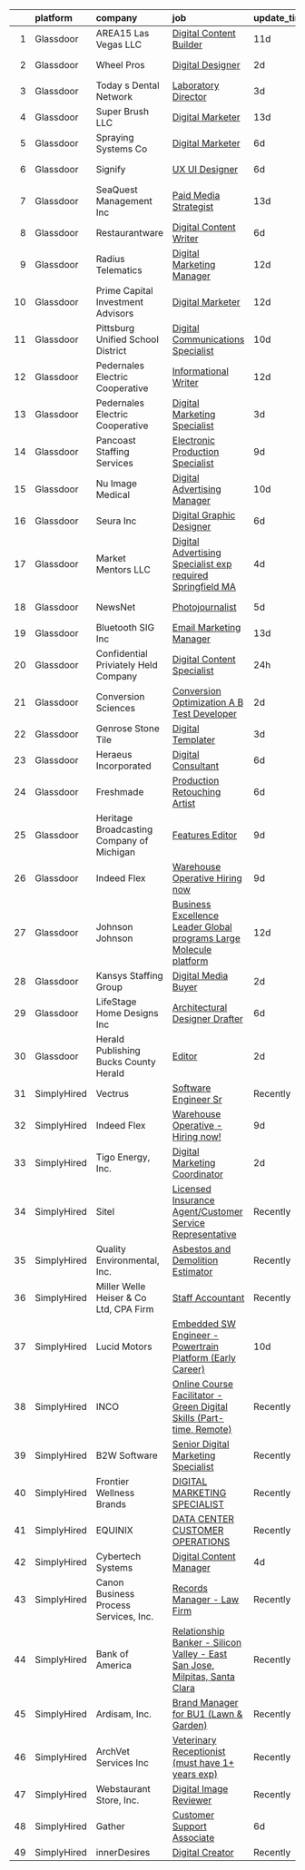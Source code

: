 

|    | platform    | company                                   | job                                                                                                                                                                                                                                                                                                                                                                                                                                                                                                                                                                                                                                                                                                                                                                                                                                                                                                                                                                                                                                            | update_time   | location                    |
|---:|:------------|:------------------------------------------|:-----------------------------------------------------------------------------------------------------------------------------------------------------------------------------------------------------------------------------------------------------------------------------------------------------------------------------------------------------------------------------------------------------------------------------------------------------------------------------------------------------------------------------------------------------------------------------------------------------------------------------------------------------------------------------------------------------------------------------------------------------------------------------------------------------------------------------------------------------------------------------------------------------------------------------------------------------------------------------------------------------------------------------------------------|:--------------|:----------------------------|
|  1 | Glassdoor   | AREA15 Las Vegas  LLC                     | [Digital Content Builder](https://www.glassdoor.com/partner/jobListing.htm?pos=106&ao=1110586&s=58&guid=0000018378a87ddd9be845dd09dc53db&src=GD_JOB_AD&t=SR&vt=w&cs=1_43c64b71&cb=1664176652335&jobListingId=1008139890146&cpc=9F501A507CCEF403&jrtk=3-0-1gdsagvh9m6r8801-1gdsagvhsj4je800-18f4f3dd2942dcd7--6NYlbfkN0AxBpcpHdbft5DAzsU654jJBBeyUln-6tcmC3MQbJI8xZhKzSC2IB2JcrYbP1JmwTNdfDhbsOihth9IocBKuMtywTAr1Wapo6ITgDJGVks8I1Ot0oCOOIZXL_Ev2Dzl0-KgZRdbNet-U2RS6yyQHv96Q8Lm4E2NJcyqDfmN9xP8w4kLD5OyD8Pcs2mFYcuASdiKsFWawFyX_XNd7bCAvEP0AKHIO3AQ7dUoFUgW8ja50kBPU1fWQWNNZAkTbNG4DZq-Izt8RYd46ZDh3RYB3jJXQuA0HRAm5oy188MZxC3EbNq-iXQGVcImqVW4lwPBC22DBH7QBYaece6k0b4B6p8XtGDq9v4CdqTwGP5gxljaXeWH4SJ7EdgYJSF15vUkg_yyKVddDqHRX8MsmJf9XHpWGIndU748K0sejaksZWfupBQWXlhPBXErWh0fgenZen6mDljWqOmy5QASOKXTfzvZo-20qdnuS7HaVcy6yBGfXA4PUIIzCM62u5w6wkaIfZY%3D)                                                                                                                                                                                    | 11d           | Las Vegas, NV               |
|  2 | Glassdoor   | Wheel Pros                                | [Digital Designer](https://www.glassdoor.com/partner/jobListing.htm?pos=125&ao=1110586&s=58&guid=0000018378a87ddd9be845dd09dc53db&src=GD_JOB_AD&t=SR&vt=w&ea=1&cs=1_39c94a34&cb=1664176652337&jobListingId=1008158409153&cpc=923E3B470662C757&jrtk=3-0-1gdsagvh9m6r8801-1gdsagvhsj4je800-8bd278ab5b92843e--6NYlbfkN0Cht1KFzuGFpyJEql-iz503NG15PtyPFifTxn0aZOk8JgHVSKfpw5aHNIJxiB96MvavV_BtpP1nLH2qrxLXhOsPPnH3zj5SDNRnlekKwSm4H0H5jlkMwuQcW2aq1dN92inZQlM85dDOInekaKmItbPbv-_7iz99BxfmppFadluSChUwGfXp1iN6pfjPdLrjz4Ls1YXEN6z98SGttXeizcH0fxxss_L9Abk8vusDLBolZBbVahMlZXCDe9vYfMxJUdbEZ0ld6aScBPqtwZvGZW6pirgwkjau-rbOE9JyRXWaAYe6THT18_nV42oAK1IP6w2EAv9AAmD-l9IVHc0qj8ltBGqfdS3mp_zmofqKPtR98NSnXY2PSydk2uZ0SJrz2k1LPALMZSKHFZHK45YI20vl0N0EqxbKA2FaUTSobufDVo6PJcCPlVQodsfhcHgS906MXT31atOV_RxVOWKO0oK8CwrgHZmdAxR3OOe4pMrHKG_YdD0H5DjxpxG_yoRRERlhtajMlRo38w%3D%3D)                                                                                                                                                                        | 2d            | Englewood, CO               |
|  3 | Glassdoor   | Today s Dental Network                    | [Laboratory Director](https://www.glassdoor.com/partner/jobListing.htm?pos=114&ao=1110586&s=58&guid=0000018378a87ddd9be845dd09dc53db&src=GD_JOB_AD&t=SR&vt=w&ea=1&cs=1_418b56e5&cb=1664176652336&jobListingId=1008156992487&cpc=DCBBF2535139EEA0&jrtk=3-0-1gdsagvh9m6r8801-1gdsagvhsj4je800-b19e31aa8d60f5f3--6NYlbfkN0CO3DEfAY9A68AIVwcxeRGvQUfeLcLgbZIyCfLEHxv2SRUguGQXX01trZpHKyYmWhc5IyEu4DVZnP1elrVVsTnp0s1by3iQIfZjOJxiQFKy3tbaM7p-aocg5tVW0MtpRVgII1HIEIrIigfK5tQ03xYgNCetpdcqyG06yx3GqBafjo9Lq8cd64HniwLsa7RUma0bCkqWHy3MF-f0WHuCqlIhmp595jDFOWwV4G_PHjFMgk6ORC36ZC3cmdb3T4rAE4HlEXqRqfeMjgx8vJHAJt85vhScGd_lXuA4DoRUepBBa29yPvHpJAEgL4IoAnT10tZTibHBhCeQ_unyJXcMXI1JW9IA3i_QTbQyAK1rpx_8p7385nP-Ovyn_1pG8eZazOhSRckP94qMB3DR8mzm4VsUd4O-IvAshUA1e-o8_hqGI_ZmA7EFTMBevxRcRfK_dRTZoSAZd69cO-vOKdWtJok-bAYmQPXCmihn8u7QwYpGSuDUFUQiZQjJ4gknIpkHAyOEv4IPJislCjDegMSvApSg)                                                                                                                                                                 | 3d            | Sarasota, FL                |
|  4 | Glassdoor   | Super Brush LLC                           | [Digital Marketer](https://www.glassdoor.com/partner/jobListing.htm?pos=104&ao=1110586&s=58&guid=0000018378a87ddd9be845dd09dc53db&src=GD_JOB_AD&t=SR&vt=w&ea=1&cs=1_6c8798a9&cb=1664176652335&jobListingId=1008134610014&cpc=F5A4BAF184A644A4&jrtk=3-0-1gdsagvh9m6r8801-1gdsagvhsj4je800-1a4caa590225e908--6NYlbfkN0AY4guaBc_odNxnJHTncvfwFu86WvDwtbc_K-gSZc1x5NPDcKz_OCFYQEg3f_TZvaDk8ctlloDtSqMc8TplGvV35pp8k7l0J1AZty6DhZiFH0hXnHmXROD7RGJ_dRrajI9LLU_1M6vU_iCfi_oNoE-Q4wRLsYLZ1F7Ly2mMYri0Gn9_DOn4dBga0V69G6a0wYOBD_ScVSUycKUDX7gKFk9pl2nnAmLFefZ1tDp0ssDuB6yBZNrafIiGQ2HdQ7LNFGKYCgnpbRgMb3gMr_N6J71C9_iJS9aSbUz1s4imQ6o6E8o0nuypt0zGaqxfpwEcgAwD5T1Hu47sMmgHnJhLaG2y6gMrxWB94WCPQY_rJ5edhDxbH65tgOucsHDA3B9NGzxnRuDz-0vNkzkRiyxp1oabiWherNYSV4FW2Ht1b345LH1FnnxVfTxEuW96fm4g_FSw-gcHUW23J4Tp4xmxQ0dFjnbV4VLQCeoNPot7GC3tL3ehymyTf2YUjBViMVcWjdfNmbeADonk7w%3D%3D)                                                                                                                                                                        | 13d           | Springfield, MA             |
|  5 | Glassdoor   | Spraying Systems Co                       | [Digital Marketer](https://www.glassdoor.com/partner/jobListing.htm?pos=120&ao=1110586&s=58&guid=0000018378a87ddd9be845dd09dc53db&src=GD_JOB_AD&t=SR&vt=w&ea=1&cs=1_83113bbe&cb=1664176652337&jobListingId=1008149132142&cpc=297CB4EAB7D64A33&jrtk=3-0-1gdsagvh9m6r8801-1gdsagvhsj4je800-ebc97b34346bff9b--6NYlbfkN0AhsB7XcPuOzpjgnhHYHWHYYb70akLYsKoGfemn7GM9K4mf7znRmTYRD-FWPtxEWtmEsgdFQK56dlTtYnPGgVpidXXSWwRQ9U33ntVX22rHnNoav4YULJvzG4k2rQZ9RGIdmALWQ3dXHTKfmw16UPcwoqwS7mFC4gkbeWzr2H2yT4T3vyj4M6lD9i3IUoZwjExcYWM1Q0mbFw5z7UT8rZVdaRal9KFuT8tYaEcwsSfB2cGxsac_GQfOtvuR-1rzafeTmka6O7ESviqLnid0bKsd0cMn8VK5mDSjYCIJCwbNPPSgk6XmOl551l_WFBTxltsDdMRgpcQK1M_j_vCurMhIEJ-4pHvyJMxEfR84pglYP6PVI8by_q1N3Wvqt6L3PPi5nldVbr3ZbjIQP13G8QzZfPERXF3IR5mXKfCCkW_ViP7ft6EmUSKlPMoNqFY1OHBKktHP_ljEqXjeZmfrL05kg8vULbL2uMhqyqaPVQJI5YZIIFGkoOCVA6R-gQS2x40PqRzVXwpQcw%3D%3D)                                                                                                                                                                        | 6d            | Glendale Heights, IL        |
|  6 | Glassdoor   | Signify                                   | [UX UI Designer](https://www.glassdoor.com/partner/jobListing.htm?pos=117&ao=1110586&s=58&guid=0000018378a87ddd9be845dd09dc53db&src=GD_JOB_AD&t=SR&vt=w&ea=1&cs=1_f653213e&cb=1664176652337&jobListingId=1008148918440&cpc=1B5ACBA47960D310&jrtk=3-0-1gdsagvh9m6r8801-1gdsagvhsj4je800-90910f31b233959e--6NYlbfkN0D6N_YvCEOtyrASauy5EjKuXlD4b0DhlGZ_7VkOh0nBFtC8eHKqQtyXcZJgiCbx_eyewhd-hQcnJ-6Gx68llzj1jZt6G1G90DgfI_UPpsUkWVZWmN_XL4mXv0nlfeiqJaIVrhGHaHH9Cd8SH6W-80seYYOFx9yr6P8T2KrvIA7_2vb5N98TFEZmSF5JxvyybMfzGy73NKPezhLmJ00Dmo68LFtzAGdAxaP9S8ztXPgkSyp4nSnvl_gs1MQIWM1f-qqFAgx3NuRsGiDw4tBRG9mUHdOcbzOr7c9VT90o9ZlOyYSOlzrL6uIZrae_Bo4wU9BadXkK6h8zuoeDdtC8pISBWu9h2RKmiHMwm4TN2lCjmQKkanG7PuAgO3BquZs-_ob5qU74p1B2oLxf4e4bZjiygcvQLq61BKSxVQC74EV2hWcw-sdcA6wmUmGGGO_nhngXvwatekcc-YopThVRUOxPPdSNazYM2ki9xkezWFdJ_GFpMtb-1xNxt4RWQzeJTLt_yyQ-CdAJtrF-KKT5RJv8)                                                                                                                                                                      | 6d            | Burlington, MA              |
|  7 | Glassdoor   | SeaQuest Management Inc                   | [Paid Media Strategist](https://www.glassdoor.com/partner/jobListing.htm?pos=109&ao=1110586&s=58&guid=0000018378a87ddd9be845dd09dc53db&src=GD_JOB_AD&t=SR&vt=w&ea=1&cs=1_f7f83a79&cb=1664176652336&jobListingId=1008134936424&cpc=ADE3603FF9EDAB1F&jrtk=3-0-1gdsagvh9m6r8801-1gdsagvhsj4je800-a2129bdbb7a1aa27--6NYlbfkN0CrYi1nohDMni-nqRSnj_y1nlVhy5cD0g6kYefcS3THfWSMOEtXBf5LQjaeuYc84rOrGX_7t7i51M8bxZPyF_X0Og6ISgYS_rzTJaaqLoZtTcsp2gAvzI-cSAE_NbSEE_8rek94h7dp4hd0UofY_vlQTKVNtM_qPEKdDvhkuacyiEMbxhpwFZZE3utBzpvtJOdwZN7jYM4Qc1NIsDCVEhb_fT0FXdZ5NKBNMvOm7J5C4ttNHDxpNjOSeF7GGaIhst0uq7SbT23Zjr-DzH0oDqK9lOqHaBL8CSeg5k_ShmeJAEcXUagSzxeKZ9uUHq46ObQKaS4LACQi4rb6pXRKjn76daLbYNh_VFmxI6HGD-q2qkLmZ986PaK7iZjhsFxpZc-Jl0hVlJjIJCn-EthSachqrsmDKB_c1CDAQwbfHRhp2KHxniLWRFIKm0D7x_2Gj2TTOjnyZnR1AimQ-Of_twRmu2HKWlN0_lNUeICPTd0pReYbetC_KCkYRyX8KP4K82Tb4E-4lSvPwucjGv6x1g1t)                                                                                                                                                               | 13d           | Boise, ID                   |
|  8 | Glassdoor   | Restaurantware                            | [Digital Content Writer](https://www.glassdoor.com/partner/jobListing.htm?pos=102&ao=1110586&s=58&guid=0000018378a87ddd9be845dd09dc53db&src=GD_JOB_AD&t=SR&vt=w&ea=1&cs=1_3720703e&cb=1664176652335&jobListingId=1008149170968&cpc=A76117BBBA89076E&jrtk=3-0-1gdsagvh9m6r8801-1gdsagvhsj4je800-53e1f650fdb4403b--6NYlbfkN0BxkLIcfe0oqaYINownie861a0BJtkzmJW-WyGv8J0JYDbpMcxnd0oDKHLKx7sNOapey0riO267pIMHYaqi2A42H9Hhf9-FLzW2VRVx4Q_t1kbyZrjd8bg7Yj4a4bmLAu5waGoFcWl8EMYHtVq81yj9X1rpLNIS1Y4Zo5CYUMb9pT1AORyIpk9MMWsLtISN6Dke6-nIdC1XtHOUgmy_pcAS__tCVSohpcObTR0xFYGFC2cwoTwJyOJzZLE6EoNeRCLAmf2qNgJn5jMuv6h-U0vPTquyIxB5gSLPi9fgjgY9TUO6nuh1JUT4nl_P5_p3Ir1s9Dq5atECG7x5U3xYKv3sApArEZ0jLPpc7tHWvm4XcJywdGLmwmoGQDwCzTf0y2YCwZQLGifID5zM7QlK9YZOXAPITmLJlMN3nNKvmhQmdgVTCtUbPWevFPhqLdk5BQvrGmD-Fw9l0TdA0KVikyPmjB_fNwxYtPS6K6kUWqu0H3Ka67KklxpTUma49AHAn9OeXh7JU2470d0r15eudt3S)                                                                                                                                                              | 6d            | Miami Beach, FL             |
|  9 | Glassdoor   | Radius Telematics                         | [Digital Marketing Manager](https://www.glassdoor.com/partner/jobListing.htm?pos=123&ao=1110586&s=58&guid=0000018378a87ddd9be845dd09dc53db&src=GD_JOB_AD&t=SR&vt=w&ea=1&cs=1_8ebd2e1e&cb=1664176652337&jobListingId=1008137651468&cpc=CAF32EB92433BC76&jrtk=3-0-1gdsagvh9m6r8801-1gdsagvhsj4je800-a19a623679d75594--6NYlbfkN0AFwoCmxYA3636X8ktI3VEsmv-KPUJT9iy9dNPvroq2-k8YK3uGQ_ZRnvVj0Eaoglb-A2NeHs8Yn9URcVZcELcnu_dA9O88TpRmZowRh_DckSqXBREdb9MswcmqvqT9hwVtz3rOO0JM1qbEuc1Axn8bwblEbwlhyC9OQjf8PBVv9A28DxmEClq3SUxs4dDooHKbVuEeP8gY7SIM5ugU9Wf0Bw89yD_gvTaeIONPIp8SbyEYZjxhLu1U5oWCSSmbsLlsdi-qFol6pn93pFxajrU7RGoBefG5HCn50REyixOQSM-LhrbfIQQ1tqfrblSrW1dSnjUPpIJlYVBuaPaByWTR2ZC1h4YDukh3vt2Mpd9nHEBQL5qKlekHAQS2xObGGEztyHGLpQK4IXZljwX7SPVoWxyG5d_9QC-bKJcxqMXM3G2vT0C_ShxrGPnUTseVpyAK7z-O8i10aOeWxGLZ2dzJQ0Ag8z4RuK2S1ckYm8XUs4maRZfy9qc8ubNpGMLPmpkj0D_A4tHZFj46TMkEGzpz)                                                                                                                                                           | 12d           | Lakeland, FL                |
| 10 | Glassdoor   | Prime Capital Investment Advisors         | [Digital Marketer](https://www.glassdoor.com/partner/jobListing.htm?pos=107&ao=1110586&s=58&guid=0000018378a87ddd9be845dd09dc53db&src=GD_JOB_AD&t=SR&vt=w&ea=1&cs=1_9676a7a7&cb=1664176652336&jobListingId=1008137191979&cpc=1CFB2D769825A88A&jrtk=3-0-1gdsagvh9m6r8801-1gdsagvhsj4je800-796a314a4aa2a98f--6NYlbfkN0D5EoDI19pzLD_ZoAvoqM1-O9qeTV9KvYbDAr1-bMzVcUxoXUwERc7LT-6wPQ6YYcFz2eHuC8FutuDJF1eGwOzoZTEI0XXvw0hNxaFerA-dIh20N_w-isqcZhXu3UjZaVNWSvtKaM_JBRu9-wx9nBftTiYxW4IpK5TipSt0BTvr44M8f-nF2WF-HgYJCkmsd6Ze9boEqJRMpfPQahmAQGuBlhk6-d1hCJGDckyRH1a055mYF9heTe9C_Q1StqTWzvyvGvCnedFUNZ5NlaPC-mE8uhDiLqf-TmS2F31gXtdwQizTS7MvJBfGxNrT7mKcNgtrvZvfl3wzHqCbNP8GVBbqMLeQ7C3wivgxi02ipEbWI5FXAo1wFpVHjADX6UNtcRk_oLxYzR4o36L6eRvEtkFXNylBeQ9XOAyykjyPr-7HnZW8rEhQSy_BtLs5-NNSTPDATp8GGtDGGtJokA3r6URiMR9FkhxTiWEZWansEE-6XpdxYrq-w3AGVH7CO5cC-rD7T_mH91opeQ%3D%3D)                                                                                                                                                                        | 12d           | Hammond, LA                 |
| 11 | Glassdoor   | Pittsburg Unified School District         | [Digital Communications Specialist](https://www.glassdoor.com/partner/jobListing.htm?pos=118&ao=1110586&s=58&guid=0000018378a87ddd9be845dd09dc53db&src=GD_JOB_AD&t=SR&vt=w&ea=1&cs=1_d6e79307&cb=1664176652337&jobListingId=1008142952022&cpc=88BA482E144BE5C8&jrtk=3-0-1gdsagvh9m6r8801-1gdsagvhsj4je800-f8e49e57a45edc95--6NYlbfkN0D-B_dSMNCaXBhFx-PwstBKOstuW43C6luNj2GM8fWwrXeOYgEJhEJonCAuLCAOWSIG67L3IOz49MbTBNSFUCT-Hct0BAF5orvNhg-sEMyl_mbYeCbs4l6zR0hDJOIJ6jJllCP26IYGz-YYc5i0b8I3x6Ryx389SKhbuO3PhlGDNsik2W95dm7CPXjlDGQZeVFcji-LN9b8Zw-3pu_JHdtp22ySB2icK4rKvmbMFToPnxrcuriqr-mBL4z0Hou94ENjgWNX14o8DuzAEKx5xjm1k2Px6DtRfWTS9wp3Psi3vHhiXl9ehofbMmHf_YLr-tVTO6amdMTNFK2EBugupagwgV-vl0xxlXEpJGBeSowHfSRBURCyTi2Dmp7toheClEA2qF1dODf_zmLyacYzHzclTvDnwXoXvBbJeoCDVT6imiRwDB-7HdWMysqIfYzfxlaMha91K_HB5fdJtdLQGob_2R5TNOOdUL5pFrunQHMCZz9OxLnAUeb2ZaCTWjHAQN1Bw83O4qE4_Z-UZumbkBU74vWIPkQMKVE%3D)                                                                                                                                     | 10d           | Pittsburg, CA               |
| 12 | Glassdoor   | Pedernales Electric Cooperative           | [Informational Writer](https://www.glassdoor.com/partner/jobListing.htm?pos=122&ao=1110586&s=58&guid=0000018378a87ddd9be845dd09dc53db&src=GD_JOB_AD&t=SR&vt=w&cs=1_25bf8fa9&cb=1664176652337&jobListingId=1008137042569&cpc=BF2D99A98B89D842&jrtk=3-0-1gdsagvh9m6r8801-1gdsagvhsj4je800-8a37c4b6f2b7af99--6NYlbfkN0AjGqzh35JzB4zTlC0i4mmIEP8dfsVmiuxiGv07Mor98CB_47giVhUz5Ywxl80p9gLva4RjFMk56g6EQi2iQzY1cyQ8opsKJZ_76hQpvmb_m3dDhFVgsu0FDM4doVXGiJ-uN0cIEVz9RiGSV4l1M0cheEGj7GcNEQChj7NEw3tWXK4R2VpbHi54flaK2MrXoekEDMYPkBPRD7s3pzquYW9MC8VgejdSRer-SaAHEHf73-i4XYlN-eON9AjpYboiue7x4aWv_lBXdEJmt5y-NhTtNeUUji6QabXbB5AGamlMSD_OUCIrgfMvjPbeiCXApl_MhfeSv73IifG3u4A31UugvDMboNDk_qTC48HOg6Lu8u0aqZioTuae8kyyOM__JqrnIpEPqQUaVv0IQ0iNbgFPcHhyOuQum4eQ9KtMxUF2KygRu1QDqLKPRGvBLAxX1hgzEkjHQ66oNqaiuCLwQUt1cU9b07kHGA5-THKWW6Dzg0eI7HAYF2pJ4p3My5h69eUSBNM7r8m6t5uUrhxrW7JQkyQtaTZaLiGOncC0lfl2Z5on7MFrnKm-0HOrCn7Sp7VwM5uhmcpcCRSg7w9xJ0gtul4epgrJFYjwViW2Gspz6ZtPMlJIGoGQSnYFNEFhELV_ilPNFlSg0SiiMg3sws2WvC-KUkVzxn4%3D)                       | 12d           | Johnson City, TX            |
| 13 | Glassdoor   | Pedernales Electric Cooperative           | [Digital Marketing Specialist](https://www.glassdoor.com/partner/jobListing.htm?pos=116&ao=1110586&s=58&guid=0000018378a87ddd9be845dd09dc53db&src=GD_JOB_AD&t=SR&vt=w&cs=1_ce9aa818&cb=1664176652336&jobListingId=1008156150114&cpc=5F8B9684766EE3AF&jrtk=3-0-1gdsagvh9m6r8801-1gdsagvhsj4je800-20d3dbda699cb720--6NYlbfkN0AjGqzh35JzB4zTlC0i4mmIEP8dfsVmiuxiGv07Mor98CB_47giVhUz5Ywxl80p9gJeNksjpfwSzy1bCFBSX0jMbCge00mYvcYxZX2UlhQJxaI2R7cT8pyXdcbPVUU31tVsgXwy8i3QgN8kerSVLV96bUt5vggmyWEcjbD9uzyhcmBMnXwZ07FEIpoF0amTC3VZpeuZb7-eNgoYv-WXHNmlXwC_tutMv5V1-Ewd7WUUdNgzQJ8JPwn82b-zM7jbSOZMKD5RRX_K0O90dBJzVqftzFVvy_ArJvpvqDfm2eeZpwPzCwdkeWNVdzsPHOQiUmdZ3iuL-aRkH9hzYTD7cYRfYw9Tg4IJfAlKRlIACml4RauR8X3BxQfCIM5CF5zC1Lhh3jF3ZrDmYq28OOGgDEMX1xBPpcNeiM8K3nJBt7aqpjkYP3Fj962E0BOo5kHlozclstWCjBS0e0Q__nl1poUi9pghWZUtQUiFUM9VWaagaD57pmBXzgdmjhipMLKYSzNBQZJL6JaXm5sWl-Jv-ViiRO_Eyh4LmtoGZ-FlJYKmLehxsm8W8oWEzHtU0x9PXqTfvYKuhF-jDIY_8WflUKL9PYAyI5FkhhXnkTVeNPL-5TOfOXJT59v4OKVvbz1lNi5EaT0oG2FIvKQrYiEZuhlWR-3w7IKasFvZ2TlLFar2SA%3D%3D) | 3d            | Johnson City, TX            |
| 14 | Glassdoor   | Pancoast Staffing Services                | [Electronic Production Specialist](https://www.glassdoor.com/partner/jobListing.htm?pos=124&ao=1110586&s=58&guid=0000018378a87ddd9be845dd09dc53db&src=GD_JOB_AD&t=SR&vt=w&ea=1&cs=1_521301a0&cb=1664176652337&jobListingId=1008145502482&cpc=E8EA07442FE90C22&jrtk=3-0-1gdsagvh9m6r8801-1gdsagvhsj4je800-2375b9abc5bd8f88--6NYlbfkN0BKgzQyzTF1Q9mOsR1amaS-juVGLjHt5Cdom-gEF9y-xaA6VVL5_C6w8844CzerIaUeuW9otf0SXz5j-ZSr-yt9z5_LKqqCShV6JgSmUDWMVeonKmiwv9-OKvo7mJCsbrrwOfLxCz1_in_tgS071on3yZqorLbwOseTm5m9gxXDi9JldlLTJ_kvoVQYzLKH3JPyxuv1gDVImMe1kK0yrhnF_F1ob_lcYT2Z4iHyw8iXbp3lgkBRQl1gcTorlHKBv3tGqpmqxoeQHjX8dyXweqoFNNWmvHSTWGoFENvV9By3hzszGfgwQ8O1Ujl0kE1trWFZDj2EwRAOSy1uWNe2ttQmesh6-ObKxebWxfoSumZ0EZMOUc-tuYRcKKRecuenNeUMSMIKtHfHPUUW0-vfbm-dzaRZ1Kfr3btWvPwScpdBObN1qFu5mrW17n8fE9DmCaQ78WgW2XumQG5DkYGRZ3WTIJuh4ilKl1WGggqutwGASLGfOJwr0gm04Z9wJE36SxGDCpW2WTSnYPc09icMuXuJgY9StaVN29s%3D)                                                                                                                                      | 9d            | Pittsburgh, PA              |
| 15 | Glassdoor   | Nu Image Medical                          | [Digital Advertising Manager](https://www.glassdoor.com/partner/jobListing.htm?pos=115&ao=1110586&s=58&guid=0000018378a87ddd9be845dd09dc53db&src=GD_JOB_AD&t=SR&vt=w&ea=1&cs=1_1aa1451a&cb=1664176652336&jobListingId=1008142249027&cpc=9E3121F390AE2874&jrtk=3-0-1gdsagvh9m6r8801-1gdsagvhsj4je800-c2755c64a4d6efe7--6NYlbfkN0AtR68e5gWpPxoovZgA7Udo-dcymoK0NpHFMpIgh7LYzwUIgMc4J-MA_xL35Duc5BCO_R3N2EaVta0zU--wpvYjl1IsPGo61wv7hO7HDJJS9H_vrpAjUATPyvFcvlA2MK3oHGICYaXj2hbsxlvH3oMONNj27l18iezeqfJsaneaJKeLCSUZrPfhPzY0lm_Z0KH9fSuOhv1wl1pRa1qa25tx0F-gd1zBF47wc6UzKHgezpiYeiYRF42YYxHYa6s4EvxKc6ttpUlOy3uycSdS_FQ4UZ1qtj6Hyx9iFYorjxNVpmxU3JPX4ABt31myU04RG7WcXSLIgRGQfmHpP1jiFwRlzhNC28FuTvUKij2z-H3b9fBmPyAqTFpykJpY6WpiQr11QUVR9jn2eqlCStMh4PqOZq1Pocezms6QK848v8qWhrpyjz2XDK7jhUm3FLmXYxHaIZDaaaxt5EExTOCTmdzQtjj5I7Tf4oqbblxA8fzb82SqDqh-s4ZEdn7ofmnmL-UrmTvZfVDl6x4pzi0M5CM5)                                                                                                                                                         | 10d           | Lutz, FL                    |
| 16 | Glassdoor   | Seura  Inc                                | [Digital Graphic Designer](https://www.glassdoor.com/partner/jobListing.htm?pos=105&ao=1110586&s=58&guid=0000018378a87ddd9be845dd09dc53db&src=GD_JOB_AD&t=SR&vt=w&ea=1&cs=1_9afe483a&cb=1664176652335&jobListingId=1008148822374&cpc=8D611544EB90A190&jrtk=3-0-1gdsagvh9m6r8801-1gdsagvhsj4je800-a7f5f00579664e84--6NYlbfkN0D1Iv5A3QEP8bLNmt0yoKg1h2Pr5UbusbZz_T1nPz_BS6HqMyD3cE9UXMkhdsUzUg1ZbGxCVdTx0cyOqgtCNSvUcWhtHGmBNO3QGPKba23v1zejCfzwMEgEjQEFkeR9mOv1lnbauKmHaxvpvxI-nhUMLk0MvCVEaxfv_f2Toih9lJ7tG88rvoSv9ZuDuILCR43_n0CT9wEjo5fQ4OfT2j8B_9Bpivrk3A8QcQJRQz_a2OM4CTpipym-KF7cpJzhcHuVCc1BeSYFw5lgu3GVNw-NAXn1lnVrOjTfvYww8wlRRkTUgvAl0p6KucHZZ8Hi0sJGwd9RTN6SZwDJ_93dclyrOdDKQoIkRzRyLja3U6gOd8OHvmWEcQXLn1Ey9rdlvieBjNd_NWIhtr8NgANqGUY00jaiudQjb3XGdbCx6f26ZS_bJAdkmI8GMjw_GwFvtNgkN8SPx90OGvZY7mhyfTYkMQH84UHWWv_GugMplTxQNhOZL70UefihkB6lL-zsl83aIM6ejh1AOwayBYb0NFZS)                                                                                                                                                            | 6d            | Green Bay, WI               |
| 17 | Glassdoor   | Market Mentors  LLC                       | [Digital Advertising Specialist  exp  required  Springfield  MA](https://www.glassdoor.com/partner/jobListing.htm?pos=110&ao=1110586&s=58&guid=0000018378a87ddd9be845dd09dc53db&src=GD_JOB_AD&t=SR&vt=w&ea=1&cs=1_f6a510f6&cb=1664176652336&jobListingId=1008153913103&cpc=AE1C4A29E5620778&jrtk=3-0-1gdsagvh9m6r8801-1gdsagvhsj4je800-d0ac8e9ca492d0c0--6NYlbfkN0DrgQq5ECBajiuqohNCSf6c7_2Cek-sBUhiO2bmmkiCIbbwAMuG3KXrI7xXUy1scelJq0Bq2XyijgQ-d00q_Pibr3u4oSoz5dA6dNxwNmCIPPJfdudvIdFU3w7anaqlQhIaohLjlzxsPSaPfQbfkubqnzqA4Bb4ojDkH8mKd_OPayfEZdhfWNOhYvWRLPs8174-2WvydekRC34WI1ZgDd3D65U26pDpctoqD2mi4mqVlKFYKaPNnGLR8fsZqHCrAzDcEXR-30cPWBZ8nLMMcw6VjUElY3qt0JptsZZaQv_355vZrn3lZUIw5oncrI4cMnYTxu63HzQJIeI9jK8-e3m_IDH5YCdVT4XLYvTCk2zErQOsUleyakn91sY6X_NRghqsQ1n_uick4IsP_DB2wzD0SCo2snhgyDm03uKga36g1uI1S12khgqsvgf3e7K91J6wiMdLdprpTot1VNDI8bSMizHYAlZJrJzJbkXIjgLx5Yabtu5pVJcrpPzyv5tERFc7nJ5fPJVN2uD0rS2v_hxx5w7q8kpct_8nyYBAtOZFsLzEJ1shHSb9wGQHnH6_Aggebo5xkq6mWw%3D%3D)                                                          | 4d            | Springfield, MA             |
| 18 | Glassdoor   | NewsNet                                   | [Photojournalist](https://www.glassdoor.com/partner/jobListing.htm?pos=128&ao=1110586&s=58&guid=0000018378a87ddd9be845dd09dc53db&src=GD_JOB_AD&t=SR&vt=w&ea=1&cs=1_fc9ad9af&cb=1664176652338&jobListingId=1008151033181&cpc=5D10E799EF7E9049&jrtk=3-0-1gdsagvh9m6r8801-1gdsagvhsj4je800-12574f871cf62efd--6NYlbfkN0BxkLIcfe0oqaYINownie861a0BJtkzmJW-WyGv8J0JYDbpMcxnd0oDsNddGz2EmWQIIT0O1sXKQp6VQXZAZ_eS-ngNjrM6G4ZFy9bDxNzlnNlVlFxU6jvEX-0r02CqALeedZJqTTmSbt5_Zzd-4ZPQ4YSUEmp98_XchAsf_Hw3Gd3xhVqftJfSuzm2etCcbFtO5KRhwiP7__yZPu9iIUpxOsS-AQDmXzujNFaWuITbK3b3j1nMIwlsN2wBoZEdhWQSUjln_qEdsABGAQhO-WodZyeCb2BoHmli7Hr58gjmBU2DBVnrgyUugU-rPus4cG0xl2cZ3yGeiYjW-3bCEAybR1mEEJa8Fn4W9XfrAqe5F_gJiRIJLo12qjUmtJfKkoksiTczy_gxKdpdxFry5MM5lJna4ybQhY-23YSAkKIcZh-SwWSK_KM6LJJVz2hq1mrgOr5sZvA7kYvf2zKZrbAVOaG0oZ0N_TpuSOMYTZ3Cv_SQdFL7NPHnS9U3-33hHQJODeztj5NpPg%3D%3D)                                                                                                                                                                         | 5d            | Washington, DC              |
| 19 | Glassdoor   | Bluetooth SIG  Inc                        | [Email Marketing Manager](https://www.glassdoor.com/partner/jobListing.htm?pos=126&ao=1110586&s=58&guid=0000018378a87ddd9be845dd09dc53db&src=GD_JOB_AD&t=SR&vt=w&cs=1_5551d46e&cb=1664176652337&jobListingId=1008134598267&cpc=1787BE36DE28B9E2&jrtk=3-0-1gdsagvh9m6r8801-1gdsagvhsj4je800-9a91985e79c57f95--6NYlbfkN0CgBgcxuOwrlzWFp0xvOgllyDb1Hw7UsKEX_IsXppgvM2unXhFTbkMwJNiCy5LOajTxuXwXHpTzhim7haEbOO5fA_MtkSjtlqj1loY1f8V3029F-Gqk2BHAPsHaMbk-UPelPoRcoBa9O4g55OA9ybNQZG3j5iAHd2Z-HFyS9BG7dzW4kPEpE-3EHYadARDx7kb_E5WvNjyAIG0Y_Labq8j8-ueLbaQ-rrNcenfd2Gk8QWLCuQn84-LbhZ5NtVgD1NPoTTQ1_yYJ6tjHy8Zs-_BqroLyVfxtomjSqzxGpMx0Mxqy5HGrc5no6alvXnRIFwedcLcz4E4IiHeKx6x0J74iGYP6kT7trUma4UKzZJYqS9w3g0a4Bpoe8FYK2ETDr_3mxErycPbYzCudM_B1fp_yaWslvJLefagSNlx2jFm30X3EZ60gHLQ83DiKys9hgN1P6PvcUwnaCQ%3D%3D)                                                                                                                                                                                                                                      | 13d           | Kirkland, WA                |
| 20 | Glassdoor   | Confidential Priviately Held Company      | [Digital Content Specialist](https://www.glassdoor.com/partner/jobListing.htm?pos=129&ao=1110586&s=58&guid=0000018378a87ddd9be845dd09dc53db&src=GD_JOB_AD&t=SR&vt=w&ea=1&cs=1_293e0bfb&cb=1664176652338&jobListingId=1008161322615&cpc=B63DE67CBF13A213&jrtk=3-0-1gdsagvh9m6r8801-1gdsagvhsj4je800-bb4a6aff3818794b--6NYlbfkN0B6OB7jr-p4Ycr1l0MNgEhbiUbX8bsrLuSxQNC77Lk13UqdI_GAXZGZCrmnYut3k62Uo-NLpD_mhTRR5Kdt9L2QKobe172FQxI-enrtrZ_6WCtnu8J5cpC9aUCGfl3BkqYXj_ZCtbuky9cn06FLj6dnINMSS2Wx_Z5SsKeoUbjrAdbSt3WKM0Vv49DdndH1HQs48Z0f2DNsKaGJFgt9Yk9_SWtQXx3Zxv0AmW2NsClWvmNNPBv1UxDDsmGqObU3Jv_jHIa0U9jX0cav4INDaoVyjfMtSlcQu_H6TSB2p71rCwajBnJVKR-UxBj9IV6PzUsr-Ixd9R6pob0Vj79RY09RRcgLnKSKy1ruyMvYI91w2CEFd-iQ10azyomWJzojyvyfPPL5WyRDgskpfcligUaoXSFJU09aZKrNXLwAoTHN7SYfwkA1KA2qcNeGjO6ml8YMLsogA-WTTwUK852_CeXU8pMzO0cjgYkFQvzjgXEopWHdGg_QkmZoEKsxvvpEuE5MGTIOET9vXfARDJNbjigp)                                                                                                                                                          | 24h           | Duluth, GA                  |
| 21 | Glassdoor   | Conversion Sciences                       | [Conversion Optimization A B Test Developer](https://www.glassdoor.com/partner/jobListing.htm?pos=121&ao=1110586&s=58&guid=0000018378a87ddd9be845dd09dc53db&src=GD_JOB_AD&t=SR&vt=w&ea=1&cs=1_2ee69b40&cb=1664176652337&jobListingId=1008158414039&cpc=6BDFADFCA66887C5&jrtk=3-0-1gdsagvh9m6r8801-1gdsagvhsj4je800-4e98f6d09f418e06--6NYlbfkN0D0DWK6RjBtmR_ShIcmRhA58LG41kUj_jKaMnLO0mFFhczmpE4VS2o50z78kj4mkAwVqeuznGxtPtUhLdzFzJuXGC_XAJKK0_UzgEOuP3rRAQWvREXi0MI3a74UVe1eS6u9Z2r46SimwH-TLUWGjRpDALjZQBdnwjD6FTGRKJs11CEDF6mBqxRx0NG_41JE5dalbsdLi_rZn1mnMs88ps1RxEe2f1YvzG6eJ_YiE3k-fflMWwpNS6hbUdyo9w_VfpDHt9XDN4iKr-PME4wvYHcAqGE79ZoiimKZgUw73MbsKaAQcHmsNN8rYBuvJeGMzzCBTe0Ur7N4_u_uFVmFrpzZWE9I53ydth23FX4Vaa3MwcJYhspnB2P0synUkKAeey-8eULm-rsoH5P5y0s6MTNzyjqdWL9foLKfl2fnfx841nPy2qpg0Rhooso_UL5-3mR4WFPsDTNlcseIQW2G71HPp765SCCmiKEZVLvoolKVZ4RHZaiZPt0kV_z8T0_epgt0K0rKgRf_qg%3D%3D)                                                                                                                                              | 2d            | Remote                      |
| 22 | Glassdoor   | Genrose Stone   Tile                      | [Digital Templater](https://www.glassdoor.com/partner/jobListing.htm?pos=101&ao=1110586&s=58&guid=0000018378a87ddd9be845dd09dc53db&src=GD_JOB_AD&t=SR&vt=w&ea=1&cs=1_2b93c640&cb=1664176652335&jobListingId=1008156601743&cpc=21E42C2C74F61ADE&jrtk=3-0-1gdsagvh9m6r8801-1gdsagvhsj4je800-ae553db85ab4dca3--6NYlbfkN0Dbr7aVqoIxGVrET4FhqbNdl0V4zBWQLfuHhHus--q4vHZods6siwEJX9kPcGPtfSi3hbYF0cTTCWg1ZWjbbeDPSXiC469XbiKOfpOv9O9jwkTSgilFw0tp9a5FA2Pv9KT6Qbkh4X1zBEkYLUtQmW1nW73y4ffaKsNeGA6izo80_go-g8YR6YW1Z4BraD9LoKeA_ENwq2cl9xL0jTHc6YUgwf0pbWzVgj68TU9Njj7qsGmdaVVId5ygHWMa4_OqRHi4q_UW3Kg62K-RZEzsTvt8x7N59m-N4tOFF5XPmxcxfK96XfdBGv6WRpSU47UTHzGLmjXhNKVvTtijFOkSPaZZ7WTTnrmg3MHN4nX6_FZVF57AfI_w4MwkdmJjTC1ip3ci6scgZ3wBeQzVyjCtMPICHiLIeSWNs2oQYohW8Ug9k4ZGpJD9wM3ffoPY1ZJsf3GVaQIuop1k25mHAYGXktRnlFKgtMq2rm60nhe1yNt2oTzH9nBzU1t8TGNzfPdO4udJcqLELk863g%3D%3D)                                                                                                                                                                       | 3d            | Connecticut                 |
| 23 | Glassdoor   | Heraeus Incorporated                      | [Digital Consultant](https://www.glassdoor.com/partner/jobListing.htm?pos=113&ao=1110586&s=58&guid=0000018378a87ddd9be845dd09dc53db&src=GD_JOB_AD&t=SR&vt=w&ea=1&cs=1_7f9da738&cb=1664176652336&jobListingId=1008149255380&cpc=1F0B4AFDBDED0904&jrtk=3-0-1gdsagvh9m6r8801-1gdsagvhsj4je800-5187e677c71155a2--6NYlbfkN0AeJhVlXE4kP2B3GyiLTRlVI0FORtQtBtxTa-aWw-IDQGR4Ut02_B9-navXFKq_EmqCIWsD3A_mdW8zeSobe9L2yRXnjBJeNoXHyjTIwFlOd0rQOfhAT5nI-YvOEpwg1sur_RQn1ZzvsCNCen49q5qM1fuOXFQKepNfqQuZPWY_B4NsZL7ByJWTZlqk2VgCrcOq08Mw0F4pfzugfrsxJb6NVcr0nIMb3diaZZmOq04Oac_p5Rl_pIvJbte662lLRwDkLrAPjMYcD3kesVG4l5KgjMXKswPOobZ9lxqjuQvuLX8tqJyd66bbfkPoXhfucFVTHQZRU8FQ8sds0p9qTolLcWngrjOvKd6QCFxpkBbwhe61vZUsXqNd60NK45GADDvrdnMscc2PLDF_5Aa_32pjIXsCBNWnhF5svI6V6c3aefMyIRGz2frPAsZ4o4Cw07uE_rXCn11DuNFDBhZs9gkDbw5VCVzzUdUgzTkIAT5ufqPA7c1gTfamJLskZ3CDkxZ6WoJjHb_jkA%3D%3D)                                                                                                                                                                      | 6d            | Yardley, PA                 |
| 24 | Glassdoor   | Freshmade                                 | [Production Retouching Artist](https://www.glassdoor.com/partner/jobListing.htm?pos=130&ao=1110586&s=58&guid=0000018378a87ddd9be845dd09dc53db&src=GD_JOB_AD&t=SR&vt=w&ea=1&cs=1_c152bac2&cb=1664176652338&jobListingId=1008148596530&cpc=F4333377EDC1BC7E&jrtk=3-0-1gdsagvh9m6r8801-1gdsagvhsj4je800-058e6abe710f6395--6NYlbfkN0CKNvdBtBh9SnuMcnkEvhJOJZTsmZHyY3ybnWicrfIHv2h0vgFGXLf4fBSSEiP3ekG0RQTcB5QRxA-qt3l19xyHaIo2h37mYFeKddOGK6GCxKmrwNr_rSSt00kisGtBztBwWlo69JgCJyBtPmr-t7uUwyPzU2AqEAz5se6UFkqlKK8GVL1mqs3bnAUfwKRyu9Lw1Iv7_E6xTFhsUb5vBckNn7JO7t2NK1BdjfYQevof402y77qpf-Fa3VccE6wjU2BbuDeztSDFqYuXi7-uFuG_i-siunyTezsksIdf22_sFu78KuYWPtm2A6BAAP6fXkEgNe__MXtvE_IH4Z2T40883zKnUFDq8Qd-UNRNnbWlNwIjfz9uGlaWRz49e10xZOiGm9crS9PPtu0znvQ7SSGW9ZudGdULOi3Dh8UJzBDFrs3DCS5lV9B_n36LAjY1TfcF94vKKVheHoCoO4K2uojytYjGKb08CAYAazWJ_LNU_CIoEIQ3_DdOTtbmjzXfHTz7TAHV6NlFLi8HNS_x5hUt)                                                                                                                                                        | 6d            | Deerfield Beach, FL         |
| 25 | Glassdoor   | Heritage Broadcasting Company of Michigan | [Features Editor](https://www.glassdoor.com/partner/jobListing.htm?pos=112&ao=1110586&s=58&guid=0000018378a87ddd9be845dd09dc53db&src=GD_JOB_AD&t=SR&vt=w&ea=1&cs=1_5578604a&cb=1664176652336&jobListingId=1008145449983&cpc=3F1CFC387BF86D6F&jrtk=3-0-1gdsagvh9m6r8801-1gdsagvhsj4je800-53a45d66871e2b55--6NYlbfkN0CzcDFs8cjNZITHzPaspPYUdxCTppyanGLeq-qEeiOFH3qOVNDH6wVj7vk6oS1-teYRsE8avg0DgGreO5OhtbDLwpQ-wC2_Lq-QRwn7lESvw6ylVnJkD-OVm2ONEC4qFIgsFh5d1JcsOf6b-7W9ar6g_v1vOfkPChdsicHZHyeTtyvrKEMjWy_CuLmOQWd1CG_PjeqDbKUnsS4M2wW08BlSL_ptaOIRCruQG1Qq_udbHSg5HXcXXu0Zvn8dr9_nT5IT9zOLP1snjv8FmCDt3NnaB5LRZadUjT9EgLhI7zHsJiUAOsna9gWNRPn55uL2OK-wNxBdDO52hh7wOvcE9JYXpqfIkZUwQLw8IhOeixPi4NjaBfjCtFiulV3GHSDQmMRZHhZccQ8xukqLTe6k5_dxB3RpUQUtBzknv81GlRKk9P4dOSm_mJphvn_KytGgae4F1XjBQ1lZ44nrurcZzqmaT7kQTY4ng6e64FHo5cdGkF2nx8yQi03Tosar-l5iRsY4S0-052JdYQ%3D%3D)                                                                                                                                                                         | 9d            | Traverse City, MI           |
| 26 | Glassdoor   | Indeed Flex                               | [Warehouse Operative   Hiring now ](https://www.glassdoor.com/partner/jobListing.htm?pos=108&ao=1110586&s=58&guid=0000018378a87ddd9be845dd09dc53db&src=GD_JOB_AD&t=SR&vt=w&cs=1_2a16bfcb&cb=1664176652335&jobListingId=1008144876044&cpc=DFFD47D40462CC9B&jrtk=3-0-1gdsagvh9m6r8801-1gdsagvhsj4je800-19faa71b7a442a13--6NYlbfkN0BnzYkKBbyn-DOZEw7xwcWP2uG29pBMjwKcYJlv2ODQyO1HSiNkf8IUHeMGYZoHWf0Rc83qeXUO-djeK84Ca7M5Zorn7wbS0m8OLw7BLnmo0Tl-li4IisA99znooVL0UiJOpaHy2A7_5L0Sc8cI8glMJafhfJpuHuxTO0S9bRXz2cPCizuQmB_U-38C-OaL3oedJP5IHpsURkw-uXqyycNKgSwMtN_7YdC1yu8rXNKEVzTUI2XBskm008bsWQrPiyd3l_nIvep6CrwAtdIqIXOGJxRU7-omxSQ9iuTW7hW6W06v27zCE5n3wzunsfhnsGAlR3F7DuVg9bREyS6L0VaNLIN_Zi-TjVw9iSP6B6mFzxAmnahconVd-2z_Ef37z0Uu9giB2okLyQPB-OPx1ca_xfdL3aPV2ZxmzLmU9d3ZKIJfji7oH7f73vBpbneJ4DhfyGx-Hkydhg1jqtf57WVeYbJz4rfWC9n4tjpcGZzBNJ5n5ugsMSpRz-XoqLtylbfuzRP5DT4wRllWSvTt293S)                                                                                                                                                        | 9d            | Plano, TX                   |
| 27 | Glassdoor   | Johnson   Johnson                         | [Business Excellence Leader   Global programs   Large Molecule platform](https://www.glassdoor.com/partner/jobListing.htm?pos=119&ao=1110586&s=58&guid=0000018378a87ddd9be845dd09dc53db&src=GD_JOB_AD&t=SR&vt=w&cs=1_f85c3a89&cb=1664176652337&jobListingId=1008137128479&cpc=95727D28359A3DAF&jrtk=3-0-1gdsagvh9m6r8801-1gdsagvhsj4je800-cc3421a021fe7eae--6NYlbfkN0D8d8b8m4PnZchI2GQMWZL-iK1wikV7-ykAgVBTZhJYkSJmYpFCEeEcoUgiplb44qE3Pz63WgbiJOxQ_YlBcVCHNJA0OfKsx5nBVjrwcXUcNOVLbvEASukoa6nHDbhTLOqgF3vm0xBX1AAFzyG3UEX4eCi6-qQjCFbGyDGqS_arZGmc2ZxDtkQWauo6z1xDTchJcAczHnZCiGTiRVw1iSHwZD1DPCDrg0GInSX0TXx-nVxGapZ4dwXq0RVwcF_HpUnhMjdFk9aLNIckoIdYFNu0IJfHJpD0cb2B7qTQjhS7-p6RulPjJY0OA7icrV-V4tDV400LnPIS2KumBEpdmOvtSJzG0vyKv1Ts_tPQF6LUsUSQnLyjVJPVI1y8IJNKtD5Kjg1g3kjEcWCN56aYiKEdNWjafQOD6NVbP-u_3LyRCVFbno60rLLKRKKSjuF4jCoBSGltMIXN8YxJv02fHw1vxIxPu5YnJZOwGFJYZwnGLEVqDl3Lwsaa76iuqqLk9yFrUMObUiPxf4vOpogeNqU-lItEx2IPsyc%3D)                                                                                                     | 12d           | Malvern, PA                 |
| 28 | Glassdoor   | Kansys Staffing Group                     | [Digital Media Buyer](https://www.glassdoor.com/partner/jobListing.htm?pos=103&ao=1110586&s=58&guid=0000018378a87ddd9be845dd09dc53db&src=GD_JOB_AD&t=SR&vt=w&ea=1&cs=1_efcfb39e&cb=1664176652335&jobListingId=1008158244465&cpc=E4011C7C89659561&jrtk=3-0-1gdsagvh9m6r8801-1gdsagvhsj4je800-e3c46254d9cf6957--6NYlbfkN0DSKJPcAknCEH2e2nDkp7o0lExSvdkGk9RxL4viuQK_YWeghLiuNloX120uqlY7YtZlTyLfBgZDKjSPdcU4A96newt7eWBv1gx7G7s_ihn_8Q2dG96qRqZuIr5Sg6AoMCGvzrl6-G7B5dKzfW--uEzbpFT75v56u0_yYJjNUxxLpi-wBPwEbWUliqeUrGs3PSH7vrNdc1QpnWx7TkPnj1RxHBsqc283oJdQeQnruzS7-Mbi3jYftovjjxh_cZBYv6MdlSAaHr9bd3Xqr-_CEdxkg8wvxX1UoDzsvGbWzqtn3NVz9aTzWdDVHGfCFB7mkxA-8hIlSUmf6cNbIA3u_EDdKm7Zi_EsT2FbepM1_bz3CxYeoK2wr3AcHIWRCFcFiGnstYGwLEeRsJHxLzb9fjJs97K3AUaSVStexowAPWAuwpK3ZsL15GjHV-BvKrrMf4Aa7EvaQPT1G0K9VqKv64X7jku6CkTuiXCuLm4FhaW2xSWgkQNPLx6snY15VMnElvcg05l8Pc2JbqpfPn7OxILP)                                                                                                                                                                 | 2d            | Bonita Springs, FL          |
| 29 | Glassdoor   | LifeStage Home Designs  Inc               | [Architectural Designer Drafter](https://www.glassdoor.com/partner/jobListing.htm?pos=111&ao=1110586&s=58&guid=0000018378a87ddd9be845dd09dc53db&src=GD_JOB_AD&t=SR&vt=w&ea=1&cs=1_e604bf79&cb=1664176652336&jobListingId=1008149134407&cpc=151C48D605E3CD84&jrtk=3-0-1gdsagvh9m6r8801-1gdsagvhsj4je800-73620b89bc4d53c2--6NYlbfkN0DZZww-p_mr8GWlqIRBY21Wjl_Fk3kglyx5_HcxykVqwbiS2uzgQiQv0CVqNGKDo6ttI-sHYHoOu_1MFtct1QquKBt8hIG1aVe3XUbIaI4Hpc5bgJSWB_Oagr4g4y02XnBLancjwUhO7dLKq-X_oeiPDomZ25QuD8xXxDNj8ERpylITN_xbZtNrZRAGlLoqZu2cPeWN0SUsVt51QsN3QvJTVpBJq8JPvOriQefJnqxeMnd6BDi3cTskrxXd21Dr2FQ-yUwSHxJAhYfepiRn2SAKYHbxYjPupCDsQuIrjm737-r-i_pozO2Y8AVa9lWRIFyh1A875ipyzfsyON9CJqt_fPCxa2gYIaYSg9mFh2B2vWsDAG3BboYJDVrHOYISMEoS4E_6e0dcVuwiLb39q115COuIHOQg74VRyRD-oQ5ukgEgJNFA7csQuXsU45oKjB_iCiBft_bj3JSvA6QdeO2-tbNGxN0zogaVxJ9-pIWnSM3AiqlRjFFyPM5GfJlGT23FSXSHQRTNThNLMfgxhLViqTCU4Tx6UBg%3D)                                                                                                                                        | 6d            | Raleigh, NC                 |
| 30 | Glassdoor   | Herald Publishing Bucks County Herald     | [Editor](https://www.glassdoor.com/partner/jobListing.htm?pos=127&ao=1110586&s=58&guid=0000018378a87ddd9be845dd09dc53db&src=GD_JOB_AD&t=SR&vt=w&ea=1&cs=1_9b956d18&cb=1664176652338&jobListingId=1008158568868&cpc=3794EC2BC9A3BB0B&jrtk=3-0-1gdsagvh9m6r8801-1gdsagvhsj4je800-410569504970fc4a--6NYlbfkN0D30RsTxZtpWDxN1S-M5e9AtMZT71tER5KClp41WZw-dOCaT7INj3J_j55Ln-ANwSwkWKVoEbEkFD9jMfBCSqqXS8iWIZFo3HHOv-HkiSKpPQs--v4SxvgIfhy-6dYtkSoUdb9ZpjWpMG-KXnh-lBxxBchTXc3fv8cAfI2Vi6SkdBrZVGe5dvoMulUMJjKd-w6yEyHG3eOrq7vF3Vwu_R8L4vEEhUvZ8fG06-SxiLe3khxeYGhL3tmWlT8r-yYVhKXxmaCLGDJ1EplM9K6P1o_FBbe5TAjtdYhl9m5PJq0TTrrTlxzDh-rWZodqNs0F3wG8yLNj7IcKKCCN4IjKjSkRsLdgboh8qqtQRTrtcKU7qQNSGSG0zB25oNfy3vPmn5hNIArtOQrRVTdzXUrs2Ar1yDBa0hEsT7uNFP-bjm2WonoDbyP5STGmUQ70W2VJO2s-5KVG7UfHoaETqGtzHLbCEcZCyPorlB05QMNkflYHYmR9KVp2XINrOQ_zUbeceJch_yVXXYPRgo4kPiJ6ht8u)                                                                                                                                                                              | 2d            | Doylestown, PA              |
| 31 | SimplyHired | Vectrus                                   | [Software Engineer Sr](https://www.simplyhired.com/job/deU6rzHNZrsdTt6fdlybFXT_uK--4JvLwjLASIkhpklef9KLHBtcCA?q=digital+platform)                                                                                                                                                                                                                                                                                                                                                                                                                                                                                                                                                                                                                                                                                                                                                                                                                                                                                                              | Recently      | King George, VA             |
| 32 | SimplyHired | Indeed Flex                               | [Warehouse Operative - Hiring now!](https://www.simplyhired.com/job/GjpC0xA8M5N9cFkzcIFhBBL8_jZodbPFtz_Z6WHp7_xDUSJWD_jhug?q=digital+platform)                                                                                                                                                                                                                                                                                                                                                                                                                                                                                                                                                                                                                                                                                                                                                                                                                                                                                                 | 9d            | Plano, TX                   |
| 33 | SimplyHired | Tigo Energy, Inc.                         | [Digital Marketing Coordinator](https://www.simplyhired.com/job/C6yCyjPvCxUsXe-eb7uSfDxRMhiLAvnIQ7mODzK5D3_c3XhZgqTVyw?q=digital+platform)                                                                                                                                                                                                                                                                                                                                                                                                                                                                                                                                                                                                                                                                                                                                                                                                                                                                                                     | 2d            | Campbell, CA                |
| 34 | SimplyHired | Sitel                                     | [Licensed Insurance Agent/Customer Service Representative](https://www.simplyhired.com/job/jpLogJOd9nvIsYG_O5mmc0MZluNiuK1rZOEj6Llj9wxj7vIA8lpqUQ?q=digital+platform)                                                                                                                                                                                                                                                                                                                                                                                                                                                                                                                                                                                                                                                                                                                                                                                                                                                                          | Recently      | Boise City, OK              |
| 35 | SimplyHired | Quality Environmental, Inc.               | [Asbestos and Demolition Estimator](https://www.simplyhired.com/job/Xp28goQL8bI4DdsTIc2Kjjc6i45Qe6WuKmh6A-Ilm_89lSswagrnUw?q=digital+platform)                                                                                                                                                                                                                                                                                                                                                                                                                                                                                                                                                                                                                                                                                                                                                                                                                                                                                                 | Recently      | Santa Fe Springs, CA        |
| 36 | SimplyHired | Miller Welle Heiser & Co Ltd, CPA Firm    | [Staff Accountant](https://www.simplyhired.com/job/b8ZxKUwCKueTsTBh9hukrjrs420VYBTs3RSpB2vOlVvTOQKyCxssBA?q=digital+platform)                                                                                                                                                                                                                                                                                                                                                                                                                                                                                                                                                                                                                                                                                                                                                                                                                                                                                                                  | Recently      | Saint Cloud, MN             |
| 37 | SimplyHired | Lucid Motors                              | [Embedded SW Engineer - Powertrain Platform (Early Career)](https://www.simplyhired.com/job/N78_OhEBoLj-hGpmZlYvCn23T-yCIvwP9e764GEvFnLEbKWM787DSQ?q=digital+platform)                                                                                                                                                                                                                                                                                                                                                                                                                                                                                                                                                                                                                                                                                                                                                                                                                                                                         | 10d           | Newark, CA                  |
| 38 | SimplyHired | INCO                                      | [Online Course Facilitator - Green Digital Skills (Part-time, Remote)](https://www.simplyhired.com/job/_EQmbd3fTzbWAv60TZ0EDE6hHJguzhNyEZUeLGrUz7NdiTyi00-8RA?q=digital+platform)                                                                                                                                                                                                                                                                                                                                                                                                                                                                                                                                                                                                                                                                                                                                                                                                                                                              | Recently      | Remote                      |
| 39 | SimplyHired | B2W Software                              | [Senior Digital Marketing Specialist](https://www.simplyhired.com/job/Me1oOK5eyyialG7ixpMaIH45ta8MAScPt-6u3nDqHesBAq6ZpoCTSw?q=digital+platform)                                                                                                                                                                                                                                                                                                                                                                                                                                                                                                                                                                                                                                                                                                                                                                                                                                                                                               | Recently      | Portsmouth, NH              |
| 40 | SimplyHired | Frontier Wellness Brands                  | [DIGITAL MARKETING SPECIALIST](https://www.simplyhired.com/job/0OR5qyf4u-9Q_omgKIa0o2uKiVexrk5q1ktW9ASX3ifyY9gWeO4BNQ?q=digital+platform)                                                                                                                                                                                                                                                                                                                                                                                                                                                                                                                                                                                                                                                                                                                                                                                                                                                                                                      | Recently      | Remote                      |
| 41 | SimplyHired | EQUINIX                                   | [DATA CENTER CUSTOMER OPERATIONS](https://www.simplyhired.com/job/EU5EbmJDei2Cm-g7N-DRv4CeTEfRWkr-WaDMOm4hd5U0bHY7uFYSfg?q=digital+platform)                                                                                                                                                                                                                                                                                                                                                                                                                                                                                                                                                                                                                                                                                                                                                                                                                                                                                                   | Recently      | San Jose, CA                |
| 42 | SimplyHired | Cybertech Systems                         | [Digital Content Manager](https://www.simplyhired.com/job/K8Mt9lhG5EWRllGTPuzJAukb7y_ahm5xUqOviLaVUoPKJoaneXpU9g?q=digital+platform)                                                                                                                                                                                                                                                                                                                                                                                                                                                                                                                                                                                                                                                                                                                                                                                                                                                                                                           | 4d            | Sunnyvale, CA               |
| 43 | SimplyHired | Canon Business Process Services, Inc.     | [Records Manager - Law Firm](https://www.simplyhired.com/job/5hncbh_Lt3qFNW6CzAjUqzLkMYAcjcaA8n0Jn9vdB1zCe9gntfmLTg?q=digital+platform)                                                                                                                                                                                                                                                                                                                                                                                                                                                                                                                                                                                                                                                                                                                                                                                                                                                                                                        | Recently      | San Jose, CA                |
| 44 | SimplyHired | Bank of America                           | [Relationship Banker - Silicon Valley - East San Jose, Milpitas, Santa Clara](https://www.simplyhired.com/job/TOPltxo5r2UYWJm_cmOOymB2ncK52hRxBgn1sg_ikwXHnDlwVIRm3A?q=digital+platform)                                                                                                                                                                                                                                                                                                                                                                                                                                                                                                                                                                                                                                                                                                                                                                                                                                                       | Recently      | San Jose, CA +126 locations |
| 45 | SimplyHired | Ardisam, Inc.                             | [Brand Manager for BU1 (Lawn & Garden)](https://www.simplyhired.com/job/-RYuOm2B9UldID83Ew1owGQxvxIQCQbVuri6QR7W26UP1XnNe3HxNw?q=digital+platform)                                                                                                                                                                                                                                                                                                                                                                                                                                                                                                                                                                                                                                                                                                                                                                                                                                                                                             | Recently      | Cumberland, WI              |
| 46 | SimplyHired | ArchVet Services Inc                      | [Veterinary Receptionist (must have 1+ years exp)](https://www.simplyhired.com/job/jbGNwimpH_INS5rQrK0cr_Xl34_xtUUtMCmRvYloC17uzyqb1vmZ8A?q=digital+platform)                                                                                                                                                                                                                                                                                                                                                                                                                                                                                                                                                                                                                                                                                                                                                                                                                                                                                  | Recently      | San Jose, CA                |
| 47 | SimplyHired | Webstaurant Store, Inc.                   | [Digital Image Reviewer](https://www.simplyhired.com/job/65tQP04QaedtZV3GJ-c7X-Q-YwxJrMynnP1PwdX_TQeb5UX1g_h6pQ?q=digital+platform)                                                                                                                                                                                                                                                                                                                                                                                                                                                                                                                                                                                                                                                                                                                                                                                                                                                                                                            | Recently      | Lititz, PA                  |
| 48 | SimplyHired | Gather                                    | [Customer Support Associate](https://www.simplyhired.com/job/h3DtcQI3-OUtKrUSqnRv5yffML2PzVkE47RlgWGO3vKEQIJv5yF6RA?q=digital+platform)                                                                                                                                                                                                                                                                                                                                                                                                                                                                                                                                                                                                                                                                                                                                                                                                                                                                                                        | 6d            | San Francisco, CA           |
| 49 | SimplyHired | innerDesires                              | [Digital Creator](https://www.simplyhired.com/job/MNBUC8g6jCthcNuvlz-m0cFTqTzbWvychlZiBrqYSEEJMTIcUgru6Q?q=digital+platform)                                                                                                                                                                                                                                                                                                                                                                                                                                                                                                                                                                                                                                                                                                                                                                                                                                                                                                                   | Recently      | Remote                      |